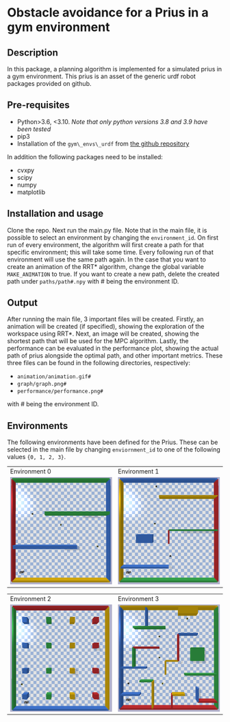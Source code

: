 # Obstacle avoidance for a Prius in a gym environment

## Description
In this package, a planning algorithm is implemented for a simulated prius in a gym environment. This prius is an asset of the generic urdf robot packages provided on github.

## Pre-requisites
- Python>3.6, <3.10. *Note that only python versions 3.8 and 3.9 have been tested*
- pip3 
- Installation of the `gym\_envs\_urdf` from [the github repository](https://github.com/maxspahn/gym_envs_urdf)

In addition the following packages need to be installed:
- cvxpy
- scipy
- numpy
- matplotlib

## Installation and usage
Clone the repo. Next run the main.py file. Note that in the main file, it is possible to select an environment by changing the `environment_id`.
On first run of every environment, the algorithm will first create a path for that specific environment; this will take some time. Every following run of that environment will use the same path again. In the case that you want to create an animation of the RRT* algorithm, change the global variable `MAKE_ANIMATION` to true. If you want to create a new path, delete the created path under `paths/path#.npy` with # being the environment ID.

## Output
After running the main file, 3 important files will be created. Firstly, an animation will be created (if specified), showing the exploration of the workspace using RRT*. Next, an image will be created, showing the shortest path that will be used for the MPC algorithm. Lastly, the performance can be evaluated in the performance plot, showing the actual path of prius alongside the optimal path, and other important metrics.
These three files can be found in the following directories, respectively:
- `animation/animation.gif#`
- `graph/graph.png#`
- `performance/performance.png#`

with # being the environment ID.

## Environments
The following environments have been defined for the Prius. These can be selected in the main file by changing `enviornment_id` to one of the following values `{0, 1, 2, 3}`. 
<table>
 <tr>
  <td> Environment 0 </td>
  <td> Environment 1 </td>
 </tr>
 <tr>
  <td> <img src = images/Environment0.png width="250" height="250"/> </td>
  <td> <img src = images/Environment1.png width="250" height="250"/> </td>  

</table>

<table>
 <tr>
  <td> Environment 2 </td>
  <td> Environment 3 </td>
 </tr>
 <tr>
  <td> <img src = images/Environment2.png width="250" height="250"/> </td>
  <td> <img src=images/Environment3.png width="250" height="250"/> </td>
 </tr>
</table>
